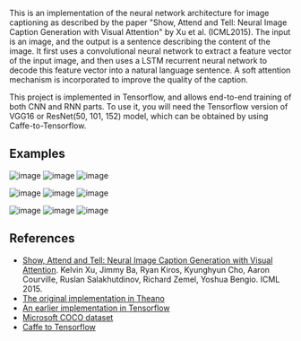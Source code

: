 This is an implementation of the neural network architecture for image captioning as described by the paper "Show, Attend and Tell: Neural Image Caption Generation with Visual Attention" by Xu et al. (ICML2015). The input is an image, and the output is a sentence describing the content of the image. It first uses a convolutional neural network to extract a feature vector of the input image, and then uses a LSTM recurrent neural network to decode this feature vector into a natural language sentence. A soft attention mechanism is incorporated to improve the quality of the caption. 

This project is implemented in Tensorflow, and allows end-to-end training of both CNN and RNN parts. To use it, you will need the Tensorflow version of VGG16 or ResNet(50, 101, 152) model, which can be obtained by using Caffe-to-Tensorflow. 

Examples
----------
![image](examples/1.jpg) ![image](examples/2.jpg) ![image](examples/3.jpg)

![image](examples/4.jpg) ![image](examples/5.jpg) ![image](examples/6.jpg)

![image](examples/7.jpg) ![image](examples/8.jpg) ![image](examples/9.jpg)

References
----------

* [Show, Attend and Tell: Neural Image Caption Generation with Visual Attention](https://arxiv.org/abs/1502.03044). Kelvin Xu, Jimmy Ba, Ryan Kiros, Kyunghyun Cho, Aaron Courville, Ruslan Salakhutdinov, Richard Zemel, Yoshua Bengio. ICML 2015.
* [The original implementation in Theano](https://github.com/kelvinxu/arctic-captions)
* [An earlier implementation in Tensorflow](https://github.com/jazzsaxmafia/show_attend_and_tell.tensorflow)
* [Microsoft COCO dataset](http://mscoco.org/)
* [Caffe to Tensorflow](https://github.com/ethereon/caffe-tensorflow)

